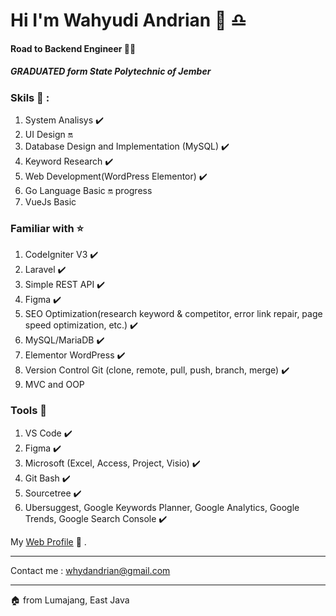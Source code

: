 # Hi I'm Wahyudi Andrian 👋 :libra:
#### Road to Backend Engineer 👨‍💻
##### GRADUATED form State Polytechnic of Jember



### Skils 🧗 :
1. System Analisys :heavy_check_mark:
2. UI Design :on:
3. Database Design and Implementation (MySQL) :heavy_check_mark:
4. Keyword Research :heavy_check_mark:
5. Web Development(WordPress Elementor) :heavy_check_mark:
7. Go Language Basic :on: progress
8. VueJs Basic

### Familiar with :star:
1. CodeIgniter V3 :heavy_check_mark:
2. Laravel :heavy_check_mark:
3. Simple REST API :heavy_check_mark:
4. Figma :heavy_check_mark:
5. SEO Optimization(research keyword & competitor, error link repair, page speed optimization, etc.) :heavy_check_mark:
6. MySQL/MariaDB :heavy_check_mark:
7. Elementor WordPress :heavy_check_mark:
8. Version Control Git (clone, remote, pull, push, branch, merge) :heavy_check_mark:
9. MVC and OOP

### Tools :wrench:
1. VS Code :heavy_check_mark:
2. Figma :heavy_check_mark:
3. Microsoft (Excel, Access, Project, Visio) :heavy_check_mark:
4. Git Bash :heavy_check_mark:
5. Sourcetree :heavy_check_mark:
6. Ubersuggest, Google Keywords Planner, Google Analytics, Google Trends, Google Search Console :heavy_check_mark:


My [Web Profile](http://whydandrian.my.id/) :bookmark_tabs: .

---

Contact me : <whydandrian@gmail.com>

---

:house:
from Lumajang, East Java
<!--
**Whydandrian/Whydandrian** is a ✨ _special_ ✨ repository because its `README.md` (this file) appears on your GitHub profile.

- 🔭 Graduated from State Polytechnic of Jember 2020
- ⚡ I'm individualism and introvert

My Web Profile
[My Web](http://whydandrian.web.id/)
-->
